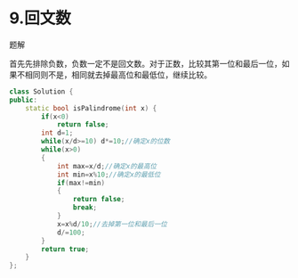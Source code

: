# 9.回文数

题解

首先先排除负数，负数一定不是回文数。对于正数，比较其第一位和最后一位，如果不相同则不是，相同就去掉最高位和最低位，继续比较。



```c++
class Solution {
public:
    static bool isPalindrome(int x) {
        if(x<0)
            return false;
        int d=1;
        while(x/d>=10) d*=10;//确定x的位数
        while(x>0)
        {
            int max=x/d;//确定x的最高位
            int min=x%10;//确定x的最低位
            if(max!=min) 
            {
                return false;
                break;
            }
            x=x%d/10;//去掉第一位和最后一位
            d/=100;
        }
        return true;
    }
};
```

